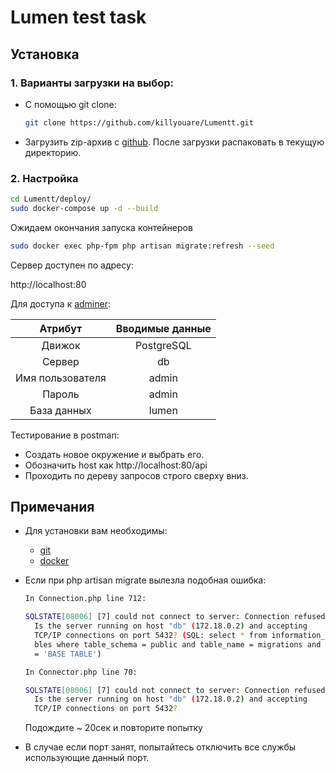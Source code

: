 # Lumen test task

## Установка

### 1. Варианты загрузки на выбор:

- С помощью git clone:

  ```bash
  git clone https://github.com/killyouare/Lumentt.git
  ```

- Загрузить zip-архив с [github](https://github.com/killyouare/Lumentt). После загрузки распаковать в текущую директорию.

### 2. Настройка

```bash
cd Lumentt/deploy/
sudo docker-compose up -d --build
```

Ожидаем окончания запуска контейнеров

```bash
sudo docker exec php-fpm php artisan migrate:refresh --seed
```

Сервер доступен по адресу:

http://localhost:80

Для доступа к [adminer](http://localhost:63/):

|     Атрибут      | Вводимые данные |
| :--------------: | :-------------: |
|      Движок      |   PostgreSQL    |
|      Сервер      |       db        |
| Имя пользователя |      admin      |
|      Пароль      |      admin      |
|   База данных    |      lumen      |

Тестирование в postman:

- Создать новое окружение и выбрать его.
- Обозначить host как http://localhost:80/api
- Проходить по дереву запросов строго сверху вниз.

## Примечания

- Для установки вам необходимы:

  - [git](https://github.com/git-guides/install-git)
  - [docker](https://docs.docker.com/engine/install/)

- Если при php artisan migrate вылезла подобная ошибка:

  ```bash
  In Connection.php line 712:

  SQLSTATE[08006] [7] could not connect to server: Connection refused
  	Is the server running on host "db" (172.18.0.2) and accepting
  	TCP/IP connections on port 5432? (SQL: select * from information_schema.ta
    bles where table_schema = public and table_name = migrations and table_type
    = 'BASE TABLE')

  In Connector.php line 70:

  SQLSTATE[08006] [7] could not connect to server: Connection refused
    Is the server running on host "db" (172.18.0.2) and accepting
    TCP/IP connections on port 5432?
  ```

  Подождите ~ 20сек и повторите попытку

- В случае если порт занят, попытайтесь отключить все службы использующие данный порт.
